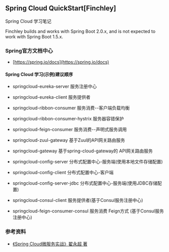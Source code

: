 ## Spring Cloud QuickStart[Finchley] 

Spring Cloud 学习笔记  

Finchley builds and works with Spring Boot 2.0.x, and is not expected to work with Spring Boot 1.5.x.

### Spring官方文档中心
* [https://spring.io/docs](https://spring.io/docs)


#### Spring Cloud 学习(示例)建议顺序
* springcloud-eureka-server  服务注册中心

* springcloud-eureka-client 服务提供者

* springcloud-ribbon-consumer 服务消费--客户端负载均衡

* springcloud-ribbon-consumer-hystrix 服务器容错保护

* springcloud-feign-consumer 服务消费--声明式服务调用

* springcloud-zuul-gateway 基于Zuul的API网关路由服务

* springcloud-gateway 基于spring-cloud-gateway的 API网关路由服务

  

* springcloud-config-server 分布式配置中心-服务端(使用本地文件存储配置)

* springcloud-config-client 分布式配置中心-客户端

* springcloud-config-server-jdbc  分布式配置中心-服务端(使用JDBC存储配置)

  

* springcloud-consul-client 服务提供者(基于Consul服务注册中心)

* springcloud-feign-consumer-consul  服务消费 Feign方式 (基于Consul服务注册中心)

  

  


### 参考资料
* [《Spring Cloud微服务实战》翟永超 著](http://blog.didispace.com/)